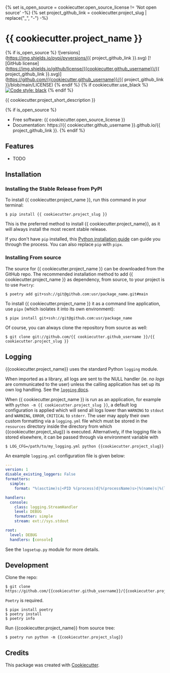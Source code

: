 {% set is_open_source = cookiecutter.open_source_license != 'Not open source' -%}
{% set project_github_link = cookiecutter.project_slug | replace("_", "-") -%}
# {{ cookiecutter.project_name }}

{% if is_open_source %}
![versions](https://img.shields.io/pypi/pyversions/{{ project_github_link }}.svg)
[![GitHub license](https://img.shields.io/github/license/{{cookiecutter.github_username}}/{{ project_github_link }}.svg)](https://github.com/{{cookiecutter.github_username}}/{{ project_github_link }}/blob/main/LICENSE)
{% endif %}
{% if cookiecutter.use_black %}
[![Code style: black](https://img.shields.io/badge/code%20style-black-000000.svg)](https://github.com/psf/black)
{% endif %}

{{ cookiecutter.project_short_description }}

{% if is_open_source %}
- Free software: {{ cookiecutter.open_source_license }}
- Documentation: https://{{ cookiecutter.github_username }}.github.io/{{ project_github_link }}.
{% endif %}

## Features

* TODO

## Installation
### Installing the Stable Release from PyPI

To install {{ cookiecutter.project_name }}, run this command in your terminal:

``` console
$ pip install {{ cookiecutter.project_slug }}
```

This is the preferred method to install {{ cookiecutter.project_name}}, as it will always install the most recent stable release.

If you don't have `pip` installed, this [Python installation guide][] can guide you through the process. You can also replace `pip` with `pipx`.


### Installing From source

The source for {{ cookiecutter.project_name }} can be downloaded from the GitHub repo. The recommended installation method to add {{ cookiecutter.project_name }} as dependency, from source, to your project is to use `Poetry`: 

``` shell
$ poetry add git+ssh://git@github.com:usr/package_name.git#main
```

To install {{ cookiecutter.project_name }} it as a command line application, use `pipx` (which isolates it into its own environment):

```shell
$ pipx install git+ssh://git@github.com:usr/package_name
```

Of course, you can always clone the repository from source as well:

``` console
$ git clone git://github.com/{{ cookiecutter.github_username }}/{{ cookiecutter.project_slug }}
```


## Logging
{{cookiecutter.project_name}} uses the standard Python `logging` module.

When imported as a library, all logs are sent to the NULL handler (ie. *no logs* are communicated to the user) unless the calling application has set up its own log handling. See the [`logging` docs](https://docs.python.org/3/howto/logging.html#configuring-logging-for-a-library).


When {{ cookiecutter.project_name }} is run as an application, for example with `python -m {{ cookiecutter.project_slug }}`, a default log configuration is applied which will send all logs lower than `WARNING` to `stdout` and `WARNING`, `ERROR`, `CRITICAL` to `stderr`. The user may apply their own custom formatting via a `logging.yml` file which must be stored in the `resources` directory inside the directory from which {{cookiecutter.project_slug}} is executed. Alternatively, if the logging file is stored elsewhere, it can be passed through via environment variable with

```shell
$ LOG_CFG=/path/to/my_logging.yml python {{cookiecutter.project_slug}}
```

An example `logging.yml` configuration file is given below:

```yaml
---
version: 1
disable_existing_loggers: False
formatters:
  simple:
    format: "%(asctime)s|<PID %(process)d|%(processName)s>|%(name)s|%(levelname)s|%(message)s"

handlers:
  console:
    class: logging.StreamHandler
    level: DEBUG
    formatter: simple
    stream: ext://sys.stdout

root:
  level: DEBUG
  handlers: [console]
```

See the `logsetup.py` module for more details.


## Development

Clone the repo:

```shell
$ git clone https://github.com/{{cookiecutter.github_username}}/{{cookiecutter.project_slug}}
```

`Poetry` is required. 

```shell
$ pipx install poetry
$ poetry install
$ poetry info
```

Run {{cookiecutter.project_name}} from source tree:

```shell
$ poetry run python -m {{cookiecutter.project_slug}}
```

## Credits

This package was created with [Cookiecutter](https://github.com/audreyr/cookiecutter).

[pip]: https://pip.pypa.io
[Python installation guide]: http://docs.python-guide.org/en/latest/starting/installation/
